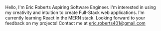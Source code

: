 Hello, I'm Eric Roberts Aspiring Software Engineer. 
I'm interested in using my creativity and intuition to create Full-Stack web applications.
I'm currently learning React in the MERN stack.
Looking forward to your feedback on my projects!
Contact me at eric.roberts401@gmail.com

<!---
eroberts07/eroberts07 is a ✨ special ✨ repository because its `README.md` (this file) appears on your GitHub profile.
You can click the Preview link to take a look at your changes.
--->
